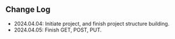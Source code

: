 ## Change Log

- 2024.04.04: Initiate project, and finish project structure building.
- 2024.04.05: Finish GET, POST, PUT.
